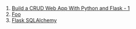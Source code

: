 1. [Build a CRUD Web App With Python and Flask - 1](https://scotch.io/tutorials/build-a-crud-web-app-with-python-and-flask-part-one)
2. [Foo](https://blog.miguelgrinberg.com/post/the-flask-mega-tutorial-part-iv-database)
3. [Flask SQLAlchemy](https://flask-sqlalchemy.palletsprojects.com/en/2.x/queries/)